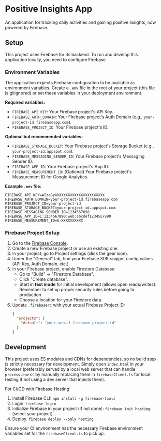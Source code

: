
# Positive Insights App

An application for tracking daily activities and gaining positive insights, now powered by Firebase.

## Setup

This project uses Firebase for its backend. To run and develop this application locally, you need to configure Firebase.

### Environment Variables

The application expects Firebase configuration to be available as environment variables. Create a `.env` file in the root of your project (this file is gitignored) or set these variables in your deployment environment.

**Required variables:**

*   `FIREBASE_API_KEY`: Your Firebase project's API Key.
*   `FIREBASE_AUTH_DOMAIN`: Your Firebase project's Auth Domain (e.g., `your-project-id.firebaseapp.com`).
*   `FIREBASE_PROJECT_ID`: Your Firebase project's ID.

**Optional but recommended variables:**

*   `FIREBASE_STORAGE_BUCKET`: Your Firebase project's Storage Bucket (e.g., `your-project-id.appspot.com`).
*   `FIREBASE_MESSAGING_SENDER_ID`: Your Firebase project's Messaging Sender ID.
*   `FIREBASE_APP_ID`: Your Firebase project's App ID.
*   `FIREBASE_MEASUREMENT_ID`: (Optional) Your Firebase project's Measurement ID for Google Analytics.

**Example `.env` file:**
```
FIREBASE_API_KEY=AIzaSyXXXXXXXXXXXXXXXXXXXXXXX
FIREBASE_AUTH_DOMAIN=your-project-id.firebaseapp.com
FIREBASE_PROJECT_ID=your-project-id
FIREBASE_STORAGE_BUCKET=your-project-id.appspot.com
FIREBASE_MESSAGING_SENDER_ID=1234567890
FIREBASE_APP_ID=1:1234567890:web:abcdef1234567890
FIREBASE_MEASUREMENT_ID=G-XXXXXXXXXX
```

### Firebase Project Setup

1.  Go to the [Firebase Console](https://console.firebase.google.com/).
2.  Create a new Firebase project or use an existing one.
3.  In your project, go to Project settings (click the gear icon).
4.  Under the "General" tab, find your Firebase SDK snippet config values (API Key, Auth Domain, etc.).
5.  In your Firebase project, enable Firestore Database:
    *   Go to "Build" -> "Firestore Database".
    *   Click "Create database".
    *   Start in **test mode** for initial development (allows open reads/writes). Remember to set up proper security rules before going to production.
    *   Choose a location for your Firestore data.
6.  Update `.firebaserc` with your actual Firebase Project ID:
    ```json
    {
      "projects": {
        "default": "your-actual-firebase-project-id"
      }
    }
    ```

## Development

This project uses ES modules and CDNs for dependencies, so no build step is strictly necessary for development. Simply open `index.html` in your browser (preferably served by a local web server that can handle `process.env` or by manually replacing them in `firebaseClient.ts` for local testing if not using a dev server that injects them).

For CI/CD with Firebase Hosting:
1. Install Firebase CLI: `npm install -g firebase-tools`
2. Login: `firebase login`
3. Initialize Firebase in your project (if not done): `firebase init hosting` (select your project)
4. Deploy: `firebase deploy --only hosting`

Ensure your CI environment has the necessary Firebase environment variables set for the `firebaseClient.ts` to pick up.
